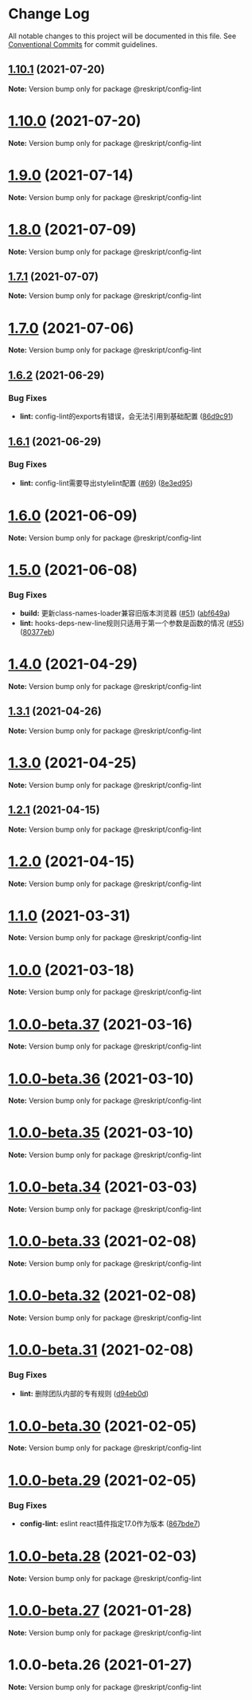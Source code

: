 # Change Log

All notable changes to this project will be documented in this file.
See [Conventional Commits](https://conventionalcommits.org) for commit guidelines.

## [1.10.1](https://github.com/ecomfe/reskript/compare/v1.10.0...v1.10.1) (2021-07-20)

**Note:** Version bump only for package @reskript/config-lint





# [1.10.0](https://github.com/ecomfe/reskript/compare/v1.9.0...v1.10.0) (2021-07-20)

**Note:** Version bump only for package @reskript/config-lint





# [1.9.0](https://github.com/ecomfe/reskript/compare/v1.8.0...v1.9.0) (2021-07-14)

**Note:** Version bump only for package @reskript/config-lint





# [1.8.0](https://github.com/ecomfe/reskript/compare/v1.7.1...v1.8.0) (2021-07-09)

**Note:** Version bump only for package @reskript/config-lint





## [1.7.1](https://github.com/ecomfe/reskript/compare/v1.7.0...v1.7.1) (2021-07-07)

**Note:** Version bump only for package @reskript/config-lint





# [1.7.0](https://github.com/ecomfe/reskript/compare/v1.6.2...v1.7.0) (2021-07-06)

**Note:** Version bump only for package @reskript/config-lint





## [1.6.2](https://github.com/ecomfe/reskript/compare/v1.6.1...v1.6.2) (2021-06-29)


### Bug Fixes

* **lint:** config-lint的exports有错误，会无法引用到基础配置 ([86d9c91](https://github.com/ecomfe/reskript/commit/86d9c91d62c76a2800f9163fc5bd6c8d7ab6e2de))





## [1.6.1](https://github.com/ecomfe/reskript/compare/v1.6.0...v1.6.1) (2021-06-29)


### Bug Fixes

* **lint:** config-lint需要导出stylelint配置 ([#69](https://github.com/ecomfe/reskript/issues/69)) ([8e3ed95](https://github.com/ecomfe/reskript/commit/8e3ed954fdf0d1a154a8bf065f5fd6028075ff1a))





# [1.6.0](https://github.com/ecomfe/reskript/compare/v1.5.0...v1.6.0) (2021-06-09)

**Note:** Version bump only for package @reskript/config-lint





# [1.5.0](https://github.com/ecomfe/reskript/compare/v1.4.0...v1.5.0) (2021-06-08)


### Bug Fixes

* **build:** 更新class-names-loader兼容旧版本浏览器 ([#51](https://github.com/ecomfe/reskript/issues/51)) ([abf649a](https://github.com/ecomfe/reskript/commit/abf649a0aaed2ed100bbe12aeb3e2f478b5a6b05))
* **lint:** hooks-deps-new-line规则只适用于第一个参数是函数的情况 ([#55](https://github.com/ecomfe/reskript/issues/55)) ([80377eb](https://github.com/ecomfe/reskript/commit/80377eb36f044e829701cc3034e55a6d2c92684a))





# [1.4.0](https://github.com/ecomfe/reskript/compare/v1.3.1...v1.4.0) (2021-04-29)

**Note:** Version bump only for package @reskript/config-lint





## [1.3.1](https://github.com/ecomfe/reskript/compare/v1.3.0...v1.3.1) (2021-04-26)

**Note:** Version bump only for package @reskript/config-lint





# [1.3.0](https://github.com/ecomfe/reskript/compare/v1.2.1...v1.3.0) (2021-04-25)

**Note:** Version bump only for package @reskript/config-lint





## [1.2.1](https://github.com/ecomfe/reskript/compare/v1.2.0...v1.2.1) (2021-04-15)

**Note:** Version bump only for package @reskript/config-lint





# [1.2.0](https://github.com/ecomfe/reskript/compare/v1.1.0...v1.2.0) (2021-04-15)

**Note:** Version bump only for package @reskript/config-lint





# [1.1.0](https://github.com/ecomfe/reskript/compare/v1.0.0...v1.1.0) (2021-03-31)

**Note:** Version bump only for package @reskript/config-lint





# [1.0.0](https://github.com/ecomfe/reskript/compare/v1.0.0-beta.37...v1.0.0) (2021-03-18)

**Note:** Version bump only for package @reskript/config-lint





# [1.0.0-beta.37](https://github.com/ecomfe/reskript/compare/v1.0.0-beta.36...v1.0.0-beta.37) (2021-03-16)

**Note:** Version bump only for package @reskript/config-lint





# [1.0.0-beta.36](https://github.com/ecomfe/reskript/compare/v1.0.0-beta.35...v1.0.0-beta.36) (2021-03-10)

**Note:** Version bump only for package @reskript/config-lint





# [1.0.0-beta.35](https://github.com/ecomfe/reskript/compare/v1.0.0-beta.34...v1.0.0-beta.35) (2021-03-10)

**Note:** Version bump only for package @reskript/config-lint





# [1.0.0-beta.34](https://github.com/ecomfe/reskript/compare/v1.0.0-beta.33...v1.0.0-beta.34) (2021-03-03)

**Note:** Version bump only for package @reskript/config-lint





# [1.0.0-beta.33](https://github.com/ecomfe/reskript/compare/v1.0.0-beta.31...v1.0.0-beta.33) (2021-02-08)

**Note:** Version bump only for package @reskript/config-lint





# [1.0.0-beta.32](https://github.com/ecomfe/reskript/compare/v1.0.0-beta.31...v1.0.0-beta.32) (2021-02-08)

**Note:** Version bump only for package @reskript/config-lint





# [1.0.0-beta.31](https://github.com/ecomfe/reskript/compare/v1.0.0-beta.30...v1.0.0-beta.31) (2021-02-08)


### Bug Fixes

* **lint:** 删除团队内部的专有规则 ([d94eb0d](https://github.com/ecomfe/reskript/commit/d94eb0d7941191e41a300fc4a0c9c4d1408ce799))





# [1.0.0-beta.30](https://github.com/ecomfe/reskript/compare/v1.0.0-beta.29...v1.0.0-beta.30) (2021-02-05)

**Note:** Version bump only for package @reskript/config-lint





# [1.0.0-beta.29](https://github.com/ecomfe/reskript/compare/v1.0.0-beta.28...v1.0.0-beta.29) (2021-02-05)


### Bug Fixes

* **config-lint:** eslint react插件指定17.0作为版本 ([867bde7](https://github.com/ecomfe/reskript/commit/867bde7737ec3f726e42cc4eecd1f11ae7e99262))





# [1.0.0-beta.28](https://github.com/ecomfe/reskript/compare/v1.0.0-beta.27...v1.0.0-beta.28) (2021-02-03)

**Note:** Version bump only for package @reskript/config-lint





# [1.0.0-beta.27](https://github.com/ecomfe/reskript/compare/v1.0.0-beta.26...v1.0.0-beta.27) (2021-01-28)

**Note:** Version bump only for package @reskript/config-lint





# 1.0.0-beta.26 (2021-01-27)

**Note:** Version bump only for package @reskript/config-lint
